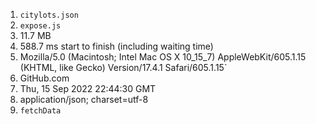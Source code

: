 1. `citylots.json`
2. `expose.js`
3. 11.7 MB
4. 588.7 ms start to finish (including waiting time)
5. Mozilla/5.0 (Macintosh; Intel Mac OS X 10_15_7) AppleWebKit/605.1.15 (KHTML, like Gecko) Version/17.4.1 Safari/605.1.15`
6. GitHub.com
7. Thu, 15 Sep 2022 22:44:30 GMT
8. application/json; charset=utf-8
9. `fetchData`